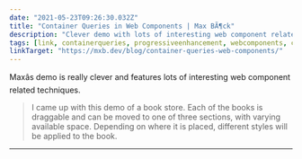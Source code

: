 ```yaml
---
date: "2021-05-23T09:26:30.032Z"
title: "Container Queries in Web Components | Max BÃ¶ck"
description: "Clever demo with lots of interesting web component related techniques"
tags: [link, containerqueries, progressiveenhancement, webcomponents, css, html, javascript]
linkTarget: "https://mxb.dev/blog/container-queries-web-components/"
---
```

Maxâs demo is really clever and features lots of interesting web component related techniques.

> I came up with this demo of a book store. Each of the books is draggable and can be moved to one of three sections, with varying available space. Depending on where it is placed, different styles will be applied to the book.
---
